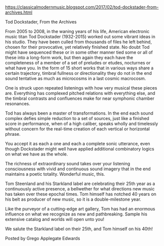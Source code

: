 https://classicalmodernmusic.blogspot.com/2017/02/tod-dockstader-from-archives.html

Tod Dockstader, From the Archives

From 2005 to 2008, in the waning years of his life, American electronic  music titan Tod Dockstader (1932-2015) worked out some vibrant ideas in his studio. They have been culled from thousands of files he left behind, chosen for their provocative, yet relatively finished state. No doubt Tod might have sequenced these or in some other manner tied some or all of these into a long-form work, but then again they each have the completeness of a member of a set of preludes or etudes, nocturnes or what have you. In the form of 15 short works that in various ways share a certain trajectory, timbral fullness or directionality they do not in the end sound tentative as much as microcosms in a last cosmic macrocosm.

One is struck upon repeated listenings with how very musical these pieces are. Everything has complexed pitched relations with everything else, and the timbral contrasts and confluences make for near symphonic chamber resonances.

Tod has always been a master of transformations. In the end each sound complex defies simple reduction to a set of sources, just like a finished score in performance, when of a high caliber, speaks wholly and timelessly without concern for the real-time creation of each vertical or horizontal phrase.

You accept it as each a one and each a complete sonic utterance, even though  Dockstader might well have applied additional combinatory logics on what we have as the whole.

The richness of extraordinary sound takes over your listening consciousness with vivid and continuous sound imagery that in the end maintains a poetic totality. Wonderful music, this.

Tom Steenland and his Starkland label are celebrating their 25th year as a continuously active presence, a bellwether for what directions new music  has taken over these epochal times. Tom himself has notched 40 years on his belt as producer of new music, so it is a double-milestone year.

Like the purveyor of a cutting-edge art gallery, Tom has had an enormous influence on what we recognize as new and pathbreaking. Sample his extensive catalog and worlds will open unto you!

We salute the Starkland label on their 25th, and Tom himself on his 40th!

Posted by Grego Applegate Edwards